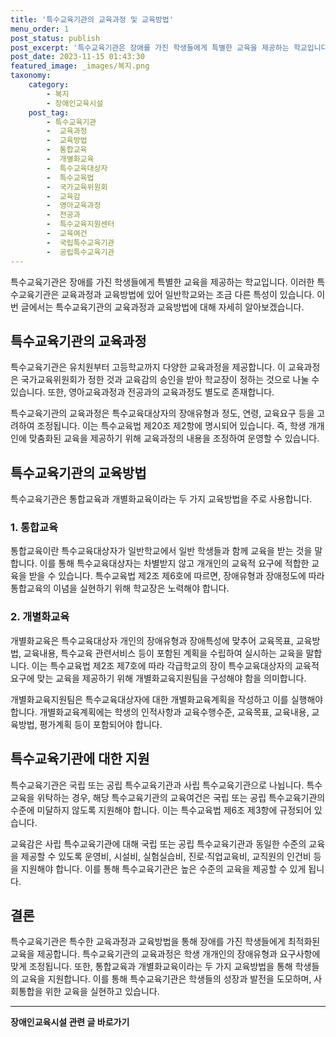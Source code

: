 ```yaml
---
title: '특수교육기관의 교육과정 및 교육방법'
menu_order: 1
post_status: publish
post_excerpt: '특수교육기관은 장애를 가진 학생들에게 특별한 교육을 제공하는 학교입니다. 이러한 특수교육기관은 교육과정과 교육방법에 있어 일반학교와는 조금 다른 특성이 있습니다. 이번 글에서는 특수교육기관의 교육과정과 교육방법에 대해 자세히 알아보겠습니다.'
post_date: 2023-11-15 01:43:30
featured_image: _images/복지.png
taxonomy:
    category:
        - 복지
        - 장애인교육시설
    post_tag:
        - 특수교육기관
        -  교육과정
        -  교육방법
        -  통합교육
        -  개별화교육
        -  특수교육대상자
        -  특수교육법
        -  국가교육위원회
        -  교육감
        -  영아교육과정
        -  전공과
        -  특수교육지원센터
        -  교육여건
        -  국립특수교육기관
        -  공립특수교육기관
---
```



특수교육기관은 장애를 가진 학생들에게 특별한 교육을 제공하는 학교입니다. 이러한 특수교육기관은 교육과정과 교육방법에 있어 일반학교와는 조금 다른 특성이 있습니다. 이번 글에서는 특수교육기관의 교육과정과 교육방법에 대해 자세히 알아보겠습니다.

## 특수교육기관의 교육과정
특수교육기관은 유치원부터 고등학교까지 다양한 교육과정을 제공합니다. 이 교육과정은 국가교육위원회가 정한 것과 교육감의 승인을 받아 학교장이 정하는 것으로 나눌 수 있습니다. 또한, 영아교육과정과 전공과의 교육과정도 별도로 존재합니다.

특수교육기관의 교육과정은 특수교육대상자의 장애유형과 정도, 연령, 교육요구 등을 고려하여 조정됩니다. 이는 특수교육법 제20조 제2항에 명시되어 있습니다. 즉, 학생 개개인에 맞춤화된 교육을 제공하기 위해 교육과정의 내용을 조정하여 운영할 수 있습니다.

## 특수교육기관의 교육방법
특수교육기관은 통합교육과 개별화교육이라는 두 가지 교육방법을 주로 사용합니다.

### 1. 통합교육
통합교육이란 특수교육대상자가 일반학교에서 일반 학생들과 함께 교육을 받는 것을 말합니다. 이를 통해 특수교육대상자는 차별받지 않고 개개인의 교육적 요구에 적합한 교육을 받을 수 있습니다. 특수교육법 제2조 제6호에 따르면, 장애유형과 장애정도에 따라 통합교육의 이념을 실현하기 위해 학교장은 노력해야 합니다.

### 2. 개별화교육
개별화교육은 특수교육대상자 개인의 장애유형과 장애특성에 맞추어 교육목표, 교육방법, 교육내용, 특수교육 관련서비스 등이 포함된 계획을 수립하여 실시하는 교육을 말합니다. 이는 특수교육법 제2조 제7호에 따라 각급학교의 장이 특수교육대상자의 교육적 요구에 맞는 교육을 제공하기 위해 개별화교육지원팀을 구성해야 함을 의미합니다.

개별화교육지원팀은 특수교육대상자에 대한 개별화교육계획을 작성하고 이를 실행해야 합니다. 개별화교육계획에는 학생의 인적사항과 교육수행수준, 교육목표, 교육내용, 교육방법, 평가계획 등이 포함되어야 합니다.

## 특수교육기관에 대한 지원
특수교육기관은 국립 또는 공립 특수교육기관과 사립 특수교육기관으로 나뉩니다. 특수교육을 위탁하는 경우, 해당 특수교육기관의 교육여건은 국립 또는 공립 특수교육기관의 수준에 미달하지 않도록 지원해야 합니다. 이는 특수교육법 제6조 제3항에 규정되어 있습니다.

교육감은 사립 특수교육기관에 대해 국립 또는 공립 특수교육기관과 동일한 수준의 교육을 제공할 수 있도록 운영비, 시설비, 실험실습비, 진로·직업교육비, 교직원의 인건비 등을 지원해야 합니다. 이를 통해 특수교육기관은 높은 수준의 교육을 제공할 수 있게 됩니다.

## 결론
특수교육기관은 특수한 교육과정과 교육방법을 통해 장애를 가진 학생들에게 최적화된 교육을 제공합니다. 특수교육기관의 교육과정은 학생 개개인의 장애유형과 요구사항에 맞게 조정됩니다. 또한, 통합교육과 개별화교육이라는 두 가지 교육방법을 통해 학생들의 교육을 지원합니다. 이를 통해 특수교육기관은 학생들의 성장과 발전을 도모하며, 사회통합을 위한 교육을 실현하고 있습니다.
<!-- wp:separator -->
<hr class="wp-block-separator has-alpha-channel-opacity"/>
<!-- /wp:separator -->

<!-- wp:group {"backgroundColor":"base","layout":{"type":"constrained"}} -->
<div class="wp-block-group has-base-background-color has-background"><!-- wp:paragraph {"align":"center","fontSize":"medium"} -->
<p class="has-text-align-center has-large-font-size"><strong>장애인교육시설 관련 글 바로가기</strong></p>
<!-- /wp:paragraph -->


<!-- wp:latest-posts
{"categories":[{"id":23164,"count":19,"description":"","link":"https://uknowlaw.com/category/%ec%9e%a5%ec%95%a0%ec%9d%b8%ea%b5%90%ec%9c%a1%ec%8b%9c%ec%84%a4/","name":"장애인교육시설","slug":"장애인교육시설","taxonomy":"category","parent":0,"meta":[],"_links":{"self":[{"href":"https://uknowlaw.com/wp-json/wp/v2/categories/23164"}],"collection":[{"href":"https://uknowlaw.com/wp-json/wp/v2/categories"}],"about":[{"href":"https://uknowlaw.com/wp-json/wp/v2/taxonomies/category"}],"wp:post_type":[{"href":"https://uknowlaw.com/wp-json/wp/v2/posts?categories=23164"}],"curies":[{"name":"wp","href":"https://api.w.org/{rel}","templated":true}]}}],"postsToShow":100,"excerptLength":28,"postLayout":"grid","columns":2,"featuredImageAlign":"left","featuredImageSizeSlug":"large","fontSize":"small"} /--></div>
<!-- /wp:group -->